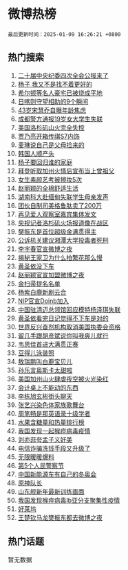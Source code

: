 # 微博热榜

`最后更新时间：2025-01-09 16:26:21 +0800`

## 热门搜索

1. [二十届中央纪委四次全会公报来了](https://m.weibo.cn/search?containerid=100103type%3D1%26t%3D10%26q%3D%23%E4%BA%8C%E5%8D%81%E5%B1%8A%E4%B8%AD%E5%A4%AE%E7%BA%AA%E5%A7%94%E5%9B%9B%E6%AC%A1%E5%85%A8%E4%BC%9A%E5%85%AC%E6%8A%A5%E6%9D%A5%E4%BA%86%23&stream_entry_id=51&isnewpage=1&extparam=seat%3D1%26c_type%3D51%26pos%3D0%26stream_entry_id%3D51%26cate%3D10103%26dgr%3D0%26q%3D%2523%25E4%25BA%258C%25E5%258D%2581%25E5%25B1%258A%25E4%25B8%25AD%25E5%25A4%25AE%25E7%25BA%25AA%25E5%25A7%2594%25E5%259B%259B%25E6%25AC%25A1%25E5%2585%25A8%25E4%25BC%259A%25E5%2585%25AC%25E6%258A%25A5%25E6%259D%25A5%25E4%25BA%2586%2523%26filter_type%3Drealtimehot%26display_time%3D1736411179%26pre_seqid%3D17364111798829354875606)
1. [杨子 我又不是找不着更好的](https://m.weibo.cn/search?containerid=100103type%3D1%26t%3D10%26q%3D%E6%9D%A8%E5%AD%90+%E6%88%91%E5%8F%88%E4%B8%8D%E6%98%AF%E6%89%BE%E4%B8%8D%E7%9D%80%E6%9B%B4%E5%A5%BD%E7%9A%84&stream_entry_id=31&isnewpage=1&extparam=seat%3D1%26realpos%3D1%26stream_entry_id%3D31%26q%3D%25E6%259D%25A8%25E5%25AD%2590%2520%25E6%2588%2591%25E5%258F%2588%25E4%25B8%258D%25E6%2598%25AF%25E6%2589%25BE%25E4%25B8%258D%25E7%259D%2580%25E6%259B%25B4%25E5%25A5%25BD%25E7%259A%2584%26band_rank%3D1%26filter_type%3Drealtimehot%26c_type%3D31%26flag%3D1%26cate%3D5001%26lcate%3D5001%26dgr%3D0%26pos%3D0%26display_time%3D1736411179%26pre_seqid%3D17364111798829354875606)
1. [希尔顿等名人豪宅已被烧成平地](https://m.weibo.cn/search?containerid=100103type%3D1%26t%3D10%26q%3D%23%E5%B8%8C%E5%B0%94%E9%A1%BF%E7%AD%89%E5%90%8D%E4%BA%BA%E8%B1%AA%E5%AE%85%E5%B7%B2%E8%A2%AB%E7%83%A7%E6%88%90%E5%B9%B3%E5%9C%B0%23&stream_entry_id=31&isnewpage=1&extparam=seat%3D1%26realpos%3D2%26stream_entry_id%3D31%26q%3D%2523%25E5%25B8%258C%25E5%25B0%2594%25E9%25A1%25BF%25E7%25AD%2589%25E5%2590%258D%25E4%25BA%25BA%25E8%25B1%25AA%25E5%25AE%2585%25E5%25B7%25B2%25E8%25A2%25AB%25E7%2583%25A7%25E6%2588%2590%25E5%25B9%25B3%25E5%259C%25B0%2523%26band_rank%3D2%26filter_type%3Drealtimehot%26c_type%3D31%26flag%3D2%26cate%3D5001%26lcate%3D5001%26dgr%3D0%26pos%3D1%26display_time%3D1736411179%26pre_seqid%3D17364111798829354875606)
1. [日喀则守望相助的9个瞬间](https://m.weibo.cn/search?containerid=100103type%3D1%26t%3D10%26q%3D%23%E6%97%A5%E5%96%80%E5%88%99%E5%AE%88%E6%9C%9B%E7%9B%B8%E5%8A%A9%E7%9A%849%E4%B8%AA%E7%9E%AC%E9%97%B4%23&stream_entry_id=31&isnewpage=1&extparam=seat%3D1%26realpos%3D3%26stream_entry_id%3D31%26q%3D%2523%25E6%2597%25A5%25E5%2596%2580%25E5%2588%2599%25E5%25AE%2588%25E6%259C%259B%25E7%259B%25B8%25E5%258A%25A9%25E7%259A%25849%25E4%25B8%25AA%25E7%259E%25AC%25E9%2597%25B4%2523%26band_rank%3D3%26filter_type%3Drealtimehot%26c_type%3D31%26flag%3D0%26cate%3D5001%26lcate%3D5001%26dgr%3D0%26pos%3D2%26display_time%3D1736411179%26pre_seqid%3D17364111798829354875606)
1. [43岁宋慧乔自曝年龄焦虑](https://m.weibo.cn/search?containerid=100103type%3D1%26t%3D10%26q%3D%2343%E5%B2%81%E5%AE%8B%E6%85%A7%E4%B9%94%E8%87%AA%E6%9B%9D%E5%B9%B4%E9%BE%84%E7%84%A6%E8%99%91%23&stream_entry_id=31&isnewpage=1&extparam=seat%3D1%26realpos%3D4%26stream_entry_id%3D31%26q%3D%252343%25E5%25B2%2581%25E5%25AE%258B%25E6%2585%25A7%25E4%25B9%2594%25E8%2587%25AA%25E6%259B%259D%25E5%25B9%25B4%25E9%25BE%2584%25E7%2584%25A6%25E8%2599%2591%2523%26band_rank%3D4%26filter_type%3Drealtimehot%26c_type%3D31%26flag%3D1%26cate%3D5001%26lcate%3D5001%26dgr%3D0%26pos%3D3%26display_time%3D1736411179%26pre_seqid%3D17364111798829354875606)
1. [成都警方通报19岁女大学生失联](https://m.weibo.cn/search?containerid=100103type%3D1%26t%3D10%26q%3D%23%E6%88%90%E9%83%BD%E8%AD%A6%E6%96%B9%E9%80%9A%E6%8A%A519%E5%B2%81%E5%A5%B3%E5%A4%A7%E5%AD%A6%E7%94%9F%E5%A4%B1%E8%81%94%23&stream_entry_id=31&isnewpage=1&extparam=seat%3D1%26realpos%3D5%26stream_entry_id%3D31%26q%3D%2523%25E6%2588%2590%25E9%2583%25BD%25E8%25AD%25A6%25E6%2596%25B9%25E9%2580%259A%25E6%258A%25A519%25E5%25B2%2581%25E5%25A5%25B3%25E5%25A4%25A7%25E5%25AD%25A6%25E7%2594%259F%25E5%25A4%25B1%25E8%2581%2594%2523%26band_rank%3D5%26filter_type%3Drealtimehot%26c_type%3D31%26flag%3D0%26cate%3D5001%26lcate%3D5001%26dgr%3D0%26pos%3D4%26display_time%3D1736411179%26pre_seqid%3D17364111798829354875606)
1. [美国洛杉矶山火完全失控](https://m.weibo.cn/search?containerid=100103type%3D1%26t%3D10%26q%3D%23%E7%BE%8E%E5%9B%BD%E6%B4%9B%E6%9D%89%E7%9F%B6%E5%B1%B1%E7%81%AB%E5%AE%8C%E5%85%A8%E5%A4%B1%E6%8E%A7%23&stream_entry_id=31&isnewpage=1&extparam=seat%3D1%26realpos%3D6%26stream_entry_id%3D31%26q%3D%2523%25E7%25BE%258E%25E5%259B%25BD%25E6%25B4%259B%25E6%259D%2589%25E7%259F%25B6%25E5%25B1%25B1%25E7%2581%25AB%25E5%25AE%258C%25E5%2585%25A8%25E5%25A4%25B1%25E6%258E%25A7%2523%26band_rank%3D6%26filter_type%3Drealtimehot%26c_type%3D31%26flag%3D0%26cate%3D5001%26lcate%3D5001%26dgr%3D0%26pos%3D5%26display_time%3D1736411179%26pre_seqid%3D17364111798829354875606)
1. [贾乃亮开箱传祺S7内饰](https://m.weibo.cn/search?containerid=100103type%3D1%26t%3D10%26q%3D%23%E8%B4%BE%E4%B9%83%E4%BA%AE%E5%BC%80%E7%AE%B1%E4%BC%A0%E7%A5%BAS7%E5%86%85%E9%A5%B0%23&stream_entry_id=31&isnewpage=1&extparam=seat%3D1%26stream_entry_id%3D31%26q%3D%2523%25E8%25B4%25BE%25E4%25B9%2583%25E4%25BA%25AE%25E5%25BC%2580%25E7%25AE%25B1%25E4%25BC%25A0%25E7%25A5%25BAS7%25E5%2586%2585%25E9%25A5%25B0%2523%26topic_ad%3D1%26filter_type%3Drealtimehot%26lcate%3D5001%26is_ad_pos%3D1%26c_type%3D31%26band_rank%3D7%26cate%3D5001%26adid%3D271888%26dgr%3D0%26pos%3D6%26display_time%3D1736411179%26pre_seqid%3D17364111798829354875606)
1. [麦琳说自己是父母捡来的](https://m.weibo.cn/search?containerid=100103type%3D1%26t%3D10%26q%3D%23%E9%BA%A6%E7%90%B3%E8%AF%B4%E8%87%AA%E5%B7%B1%E6%98%AF%E7%88%B6%E6%AF%8D%E6%8D%A1%E6%9D%A5%E7%9A%84%23&stream_entry_id=31&isnewpage=1&extparam=seat%3D1%26realpos%3D7%26stream_entry_id%3D31%26q%3D%2523%25E9%25BA%25A6%25E7%2590%25B3%25E8%25AF%25B4%25E8%2587%25AA%25E5%25B7%25B1%25E6%2598%25AF%25E7%2588%25B6%25E6%25AF%258D%25E6%258D%25A1%25E6%259D%25A5%25E7%259A%2584%2523%26band_rank%3D7%26filter_type%3Drealtimehot%26c_type%3D31%26flag%3D2%26cate%3D5001%26lcate%3D5001%26dgr%3D0%26pos%3D7%26display_time%3D1736411179%26pre_seqid%3D17364111798829354875606)
1. [韩国人顺产头](https://m.weibo.cn/search?containerid=100103type%3D1%26t%3D10%26q%3D%E9%9F%A9%E5%9B%BD%E4%BA%BA%E9%A1%BA%E4%BA%A7%E5%A4%B4&stream_entry_id=31&isnewpage=1&extparam=seat%3D1%26realpos%3D8%26stream_entry_id%3D31%26q%3D%25E9%259F%25A9%25E5%259B%25BD%25E4%25BA%25BA%25E9%25A1%25BA%25E4%25BA%25A7%25E5%25A4%25B4%26band_rank%3D8%26filter_type%3Drealtimehot%26c_type%3D31%26flag%3D2%26cate%3D5001%26lcate%3D5001%26dgr%3D0%26pos%3D8%26display_time%3D1736411179%26pre_seqid%3D17364111798829354875606)
1. [杨子要回归谁的家庭](https://m.weibo.cn/search?containerid=100103type%3D1%26t%3D10%26q%3D%E6%9D%A8%E5%AD%90%E8%A6%81%E5%9B%9E%E5%BD%92%E8%B0%81%E7%9A%84%E5%AE%B6%E5%BA%AD&stream_entry_id=31&isnewpage=1&extparam=seat%3D1%26realpos%3D9%26stream_entry_id%3D31%26q%3D%25E6%259D%25A8%25E5%25AD%2590%25E8%25A6%2581%25E5%259B%259E%25E5%25BD%2592%25E8%25B0%2581%25E7%259A%2584%25E5%25AE%25B6%25E5%25BA%25AD%26band_rank%3D9%26filter_type%3Drealtimehot%26c_type%3D31%26flag%3D0%26cate%3D5001%26lcate%3D5001%26dgr%3D0%26pos%3D9%26display_time%3D1736411179%26pre_seqid%3D17364111798829354875606)
1. [拜登听取加州火情后宣布当上曾祖父](https://m.weibo.cn/search?containerid=100103type%3D1%26t%3D10%26q%3D%23%E6%8B%9C%E7%99%BB%E5%90%AC%E5%8F%96%E5%8A%A0%E5%B7%9E%E7%81%AB%E6%83%85%E5%90%8E%E5%AE%A3%E5%B8%83%E5%BD%93%E4%B8%8A%E6%9B%BE%E7%A5%96%E7%88%B6%23&stream_entry_id=31&isnewpage=1&extparam=seat%3D1%26realpos%3D10%26stream_entry_id%3D31%26q%3D%2523%25E6%258B%259C%25E7%2599%25BB%25E5%2590%25AC%25E5%258F%2596%25E5%258A%25A0%25E5%25B7%259E%25E7%2581%25AB%25E6%2583%2585%25E5%2590%258E%25E5%25AE%25A3%25E5%25B8%2583%25E5%25BD%2593%25E4%25B8%258A%25E6%259B%25BE%25E7%25A5%2596%25E7%2588%25B6%2523%26band_rank%3D10%26filter_type%3Drealtimehot%26c_type%3D31%26flag%3D1%26cate%3D5001%26lcate%3D5001%26dgr%3D0%26pos%3D10%26display_time%3D1736411179%26pre_seqid%3D17364111798829354875606)
1. [女生素颜艺考被擦妆5次](https://m.weibo.cn/search?containerid=100103type%3D1%26t%3D10%26q%3D%23%E5%A5%B3%E7%94%9F%E7%B4%A0%E9%A2%9C%E8%89%BA%E8%80%83%E8%A2%AB%E6%93%A6%E5%A6%865%E6%AC%A1%23&stream_entry_id=31&isnewpage=1&extparam=seat%3D1%26realpos%3D11%26stream_entry_id%3D31%26q%3D%2523%25E5%25A5%25B3%25E7%2594%259F%25E7%25B4%25A0%25E9%25A2%259C%25E8%2589%25BA%25E8%2580%2583%25E8%25A2%25AB%25E6%2593%25A6%25E5%25A6%25865%25E6%25AC%25A1%2523%26band_rank%3D11%26filter_type%3Drealtimehot%26c_type%3D31%26flag%3D0%26cate%3D5001%26lcate%3D5001%26dgr%3D0%26pos%3D11%26display_time%3D1736411179%26pre_seqid%3D17364111798829354875606)
1. [赵丽颖的全棉舒适生活](https://m.weibo.cn/search?containerid=100103type%3D1%26t%3D10%26q%3D%23%E8%B5%B5%E4%B8%BD%E9%A2%96%E7%9A%84%E5%85%A8%E6%A3%89%E8%88%92%E9%80%82%E7%94%9F%E6%B4%BB%23&stream_entry_id=31&isnewpage=1&extparam=seat%3D1%26realpos%3D12%26stream_entry_id%3D31%26q%3D%2523%25E8%25B5%25B5%25E4%25B8%25BD%25E9%25A2%2596%25E7%259A%2584%25E5%2585%25A8%25E6%25A3%2589%25E8%2588%2592%25E9%2580%2582%25E7%2594%259F%25E6%25B4%25BB%2523%26band_rank%3D12%26filter_type%3Drealtimehot%26c_type%3D31%26lcate%3D5001%26flag%3D0%26cate%3D5001%26adid%3D272078%26dgr%3D0%26pos%3D12%26display_time%3D1736411179%26pre_seqid%3D17364111798829354875606)
1. [湖南科大赴缅甸失联学生母亲发声](https://m.weibo.cn/search?containerid=100103type%3D1%26t%3D10%26q%3D%23%E6%B9%96%E5%8D%97%E7%A7%91%E5%A4%A7%E8%B5%B4%E7%BC%85%E7%94%B8%E5%A4%B1%E8%81%94%E5%AD%A6%E7%94%9F%E6%AF%8D%E4%BA%B2%E5%8F%91%E5%A3%B0%23&stream_entry_id=31&isnewpage=1&extparam=seat%3D1%26realpos%3D13%26stream_entry_id%3D31%26q%3D%2523%25E6%25B9%2596%25E5%258D%2597%25E7%25A7%2591%25E5%25A4%25A7%25E8%25B5%25B4%25E7%25BC%2585%25E7%2594%25B8%25E5%25A4%25B1%25E8%2581%2594%25E5%25AD%25A6%25E7%2594%259F%25E6%25AF%258D%25E4%25BA%25B2%25E5%258F%2591%25E5%25A3%25B0%2523%26band_rank%3D13%26filter_type%3Drealtimehot%26c_type%3D31%26flag%3D0%26cate%3D5001%26lcate%3D5001%26dgr%3D0%26pos%3D13%26display_time%3D1736411179%26pre_seqid%3D17364111798829354875606)
1. [团伙自制司美格鲁肽卖了200万](https://m.weibo.cn/search?containerid=100103type%3D1%26t%3D10%26q%3D%23%E5%9B%A2%E4%BC%99%E8%87%AA%E5%88%B6%E5%8F%B8%E7%BE%8E%E6%A0%BC%E9%B2%81%E8%82%BD%E5%8D%96%E4%BA%86200%E4%B8%87%23&stream_entry_id=31&isnewpage=1&extparam=seat%3D1%26realpos%3D14%26stream_entry_id%3D31%26q%3D%2523%25E5%259B%25A2%25E4%25BC%2599%25E8%2587%25AA%25E5%2588%25B6%25E5%258F%25B8%25E7%25BE%258E%25E6%25A0%25BC%25E9%25B2%2581%25E8%2582%25BD%25E5%258D%2596%25E4%25BA%2586200%25E4%25B8%2587%2523%26band_rank%3D14%26filter_type%3Drealtimehot%26c_type%3D31%26flag%3D1%26cate%3D5001%26lcate%3D5001%26dgr%3D0%26pos%3D14%26display_time%3D1736411179%26pre_seqid%3D17364111798829354875606)
1. [再见爱人观察室嘉宾集体发文](https://m.weibo.cn/search?containerid=100103type%3D1%26t%3D10%26q%3D%23%E5%86%8D%E8%A7%81%E7%88%B1%E4%BA%BA%E8%A7%82%E5%AF%9F%E5%AE%A4%E5%98%89%E5%AE%BE%E9%9B%86%E4%BD%93%E5%8F%91%E6%96%87%23&stream_entry_id=31&isnewpage=1&extparam=seat%3D1%26realpos%3D15%26stream_entry_id%3D31%26q%3D%2523%25E5%2586%258D%25E8%25A7%2581%25E7%2588%25B1%25E4%25BA%25BA%25E8%25A7%2582%25E5%25AF%259F%25E5%25AE%25A4%25E5%2598%2589%25E5%25AE%25BE%25E9%259B%2586%25E4%25BD%2593%25E5%258F%2591%25E6%2596%2587%2523%26band_rank%3D15%26filter_type%3Drealtimehot%26c_type%3D31%26flag%3D1%26cate%3D5001%26lcate%3D5001%26dgr%3D0%26pos%3D15%26display_time%3D1736411179%26pre_seqid%3D17364111798829354875606)
1. [央视记者洛杉矶火场报道像在战区](https://m.weibo.cn/search?containerid=100103type%3D1%26t%3D10%26q%3D%23%E5%A4%AE%E8%A7%86%E8%AE%B0%E8%80%85%E6%B4%9B%E6%9D%89%E7%9F%B6%E7%81%AB%E5%9C%BA%E6%8A%A5%E9%81%93%E5%83%8F%E5%9C%A8%E6%88%98%E5%8C%BA%23&stream_entry_id=31&isnewpage=1&extparam=seat%3D1%26realpos%3D16%26stream_entry_id%3D31%26q%3D%2523%25E5%25A4%25AE%25E8%25A7%2586%25E8%25AE%25B0%25E8%2580%2585%25E6%25B4%259B%25E6%259D%2589%25E7%259F%25B6%25E7%2581%25AB%25E5%259C%25BA%25E6%258A%25A5%25E9%2581%2593%25E5%2583%258F%25E5%259C%25A8%25E6%2588%2598%25E5%258C%25BA%2523%26band_rank%3D16%26filter_type%3Drealtimehot%26c_type%3D31%26flag%3D0%26cate%3D5001%26lcate%3D5001%26dgr%3D0%26pos%3D16%26display_time%3D1736411179%26pre_seqid%3D17364111798829354875606)
1. [樊振东是首位超级金满贯得主](https://m.weibo.cn/search?containerid=100103type%3D1%26t%3D10%26q%3D%23%E6%A8%8A%E6%8C%AF%E4%B8%9C%E6%98%AF%E9%A6%96%E4%BD%8D%E8%B6%85%E7%BA%A7%E9%87%91%E6%BB%A1%E8%B4%AF%E5%BE%97%E4%B8%BB%23&stream_entry_id=31&isnewpage=1&extparam=seat%3D1%26realpos%3D17%26stream_entry_id%3D31%26q%3D%2523%25E6%25A8%258A%25E6%258C%25AF%25E4%25B8%259C%25E6%2598%25AF%25E9%25A6%2596%25E4%25BD%258D%25E8%25B6%2585%25E7%25BA%25A7%25E9%2587%2591%25E6%25BB%25A1%25E8%25B4%25AF%25E5%25BE%2597%25E4%25B8%25BB%2523%26band_rank%3D17%26filter_type%3Drealtimehot%26c_type%3D31%26flag%3D1%26cate%3D5001%26lcate%3D5001%26dgr%3D0%26pos%3D17%26display_time%3D1736411179%26pre_seqid%3D17364111798829354875606)
1. [公诉机关建议湘潭大学投毒者死刑](https://m.weibo.cn/search?containerid=100103type%3D1%26t%3D10%26q%3D%23%E5%85%AC%E8%AF%89%E6%9C%BA%E5%85%B3%E5%BB%BA%E8%AE%AE%E6%B9%98%E6%BD%AD%E5%A4%A7%E5%AD%A6%E6%8A%95%E6%AF%92%E8%80%85%E6%AD%BB%E5%88%91%23&stream_entry_id=31&isnewpage=1&extparam=seat%3D1%26realpos%3D18%26stream_entry_id%3D31%26q%3D%2523%25E5%2585%25AC%25E8%25AF%2589%25E6%259C%25BA%25E5%2585%25B3%25E5%25BB%25BA%25E8%25AE%25AE%25E6%25B9%2598%25E6%25BD%25AD%25E5%25A4%25A7%25E5%25AD%25A6%25E6%258A%2595%25E6%25AF%2592%25E8%2580%2585%25E6%25AD%25BB%25E5%2588%2591%2523%26band_rank%3D18%26filter_type%3Drealtimehot%26c_type%3D31%26flag%3D1%26cate%3D5001%26lcate%3D5001%26dgr%3D0%26pos%3D18%26display_time%3D1736411179%26pre_seqid%3D17364111798829354875606)
1. [李宇春官宣微博之夜](https://m.weibo.cn/search?containerid=100103type%3D1%26t%3D10%26q%3D%23%E6%9D%8E%E5%AE%87%E6%98%A5%E5%AE%98%E5%AE%A3%E5%BE%AE%E5%8D%9A%E4%B9%8B%E5%A4%9C%23&stream_entry_id=31&isnewpage=1&extparam=seat%3D1%26realpos%3D19%26stream_entry_id%3D31%26q%3D%2523%25E6%259D%258E%25E5%25AE%2587%25E6%2598%25A5%25E5%25AE%2598%25E5%25AE%25A3%25E5%25BE%25AE%25E5%258D%259A%25E4%25B9%258B%25E5%25A4%259C%2523%26band_rank%3D19%26filter_type%3Drealtimehot%26c_type%3D31%26flag%3D1%26cate%3D5001%26lcate%3D5001%26dgr%3D0%26pos%3D19%26display_time%3D1736411179%26pre_seqid%3D17364111798829354875606)
1. [揭秘王家卫为什么拍繁花那么慢](https://m.weibo.cn/search?containerid=100103type%3D1%26t%3D10%26q%3D%23%E6%8F%AD%E7%A7%98%E7%8E%8B%E5%AE%B6%E5%8D%AB%E4%B8%BA%E4%BB%80%E4%B9%88%E6%8B%8D%E7%B9%81%E8%8A%B1%E9%82%A3%E4%B9%88%E6%85%A2%23&stream_entry_id=31&isnewpage=1&extparam=seat%3D1%26realpos%3D20%26stream_entry_id%3D31%26q%3D%2523%25E6%258F%25AD%25E7%25A7%2598%25E7%258E%258B%25E5%25AE%25B6%25E5%258D%25AB%25E4%25B8%25BA%25E4%25BB%2580%25E4%25B9%2588%25E6%258B%258D%25E7%25B9%2581%25E8%258A%25B1%25E9%2582%25A3%25E4%25B9%2588%25E6%2585%25A2%2523%26band_rank%3D20%26filter_type%3Drealtimehot%26c_type%3D31%26flag%3D1%26cate%3D5001%26lcate%3D5001%26dgr%3D0%26pos%3D20%26display_time%3D1736411179%26pre_seqid%3D17364111798829354875606)
1. [黄圣依没下车](https://m.weibo.cn/search?containerid=100103type%3D1%26t%3D10%26q%3D%23%E9%BB%84%E5%9C%A3%E4%BE%9D%E6%B2%A1%E4%B8%8B%E8%BD%A6%23&stream_entry_id=31&isnewpage=1&extparam=seat%3D1%26realpos%3D21%26stream_entry_id%3D31%26q%3D%2523%25E9%25BB%2584%25E5%259C%25A3%25E4%25BE%259D%25E6%25B2%25A1%25E4%25B8%258B%25E8%25BD%25A6%2523%26band_rank%3D21%26filter_type%3Drealtimehot%26c_type%3D31%26flag%3D0%26cate%3D5001%26lcate%3D5001%26dgr%3D0%26pos%3D21%26display_time%3D1736411179%26pre_seqid%3D17364111798829354875606)
1. [赵丽颖官宣加盟微博之夜](https://m.weibo.cn/search?containerid=100103type%3D1%26t%3D10%26q%3D%23%E8%B5%B5%E4%B8%BD%E9%A2%96%E5%AE%98%E5%AE%A3%E5%8A%A0%E7%9B%9F%E5%BE%AE%E5%8D%9A%E4%B9%8B%E5%A4%9C%23&stream_entry_id=31&isnewpage=1&extparam=seat%3D1%26realpos%3D22%26stream_entry_id%3D31%26q%3D%2523%25E8%25B5%25B5%25E4%25B8%25BD%25E9%25A2%2596%25E5%25AE%2598%25E5%25AE%25A3%25E5%258A%25A0%25E7%259B%259F%25E5%25BE%25AE%25E5%258D%259A%25E4%25B9%258B%25E5%25A4%259C%2523%26band_rank%3D22%26filter_type%3Drealtimehot%26c_type%3D31%26flag%3D1%26cate%3D5001%26lcate%3D5001%26dgr%3D0%26pos%3D22%26display_time%3D1736411179%26pre_seqid%3D17364111798829354875606)
1. [金扫帚提名名单](https://m.weibo.cn/search?containerid=100103type%3D1%26t%3D10%26q%3D%E9%87%91%E6%89%AB%E5%B8%9A%E6%8F%90%E5%90%8D%E5%90%8D%E5%8D%95&stream_entry_id=31&isnewpage=1&extparam=seat%3D1%26realpos%3D23%26stream_entry_id%3D31%26q%3D%25E9%2587%2591%25E6%2589%25AB%25E5%25B8%259A%25E6%258F%2590%25E5%2590%258D%25E5%2590%258D%25E5%258D%2595%26band_rank%3D23%26filter_type%3Drealtimehot%26c_type%3D31%26flag%3D1%26cate%3D5001%26lcate%3D5001%26dgr%3D0%26pos%3D23%26display_time%3D1736411179%26pre_seqid%3D17364111798829354875606)
1. [杨紫白鹿新剧云合](https://m.weibo.cn/search?containerid=100103type%3D1%26t%3D10%26q%3D%23%E6%9D%A8%E7%B4%AB%E7%99%BD%E9%B9%BF%E6%96%B0%E5%89%A7%E4%BA%91%E5%90%88%23&stream_entry_id=31&isnewpage=1&extparam=seat%3D1%26realpos%3D24%26stream_entry_id%3D31%26q%3D%2523%25E6%259D%25A8%25E7%25B4%25AB%25E7%2599%25BD%25E9%25B9%25BF%25E6%2596%25B0%25E5%2589%25A7%25E4%25BA%2591%25E5%2590%2588%2523%26band_rank%3D24%26filter_type%3Drealtimehot%26c_type%3D31%26flag%3D1%26cate%3D5001%26lcate%3D5001%26dgr%3D0%26pos%3D24%26display_time%3D1736411179%26pre_seqid%3D17364111798829354875606)
1. [NIP官宣Doinb加入](https://m.weibo.cn/search?containerid=100103type%3D1%26t%3D10%26q%3D%23NIP%E5%AE%98%E5%AE%A3Doinb%E5%8A%A0%E5%85%A5%23&stream_entry_id=31&isnewpage=1&extparam=seat%3D1%26realpos%3D25%26stream_entry_id%3D31%26q%3D%2523NIP%25E5%25AE%2598%25E5%25AE%25A3Doinb%25E5%258A%25A0%25E5%2585%25A5%2523%26band_rank%3D25%26filter_type%3Drealtimehot%26c_type%3D31%26flag%3D1%26cate%3D5001%26lcate%3D5001%26dgr%3D0%26pos%3D25%26display_time%3D1736411179%26pre_seqid%3D17364111798829354875606)
1. [中国驻清迈总领馆回应模特杨泽琪失联](https://m.weibo.cn/search?containerid=100103type%3D1%26t%3D10%26q%3D%23%E4%B8%AD%E5%9B%BD%E9%A9%BB%E6%B8%85%E8%BF%88%E6%80%BB%E9%A2%86%E9%A6%86%E5%9B%9E%E5%BA%94%E6%A8%A1%E7%89%B9%E6%9D%A8%E6%B3%BD%E7%90%AA%E5%A4%B1%E8%81%94%23&stream_entry_id=31&isnewpage=1&extparam=seat%3D1%26realpos%3D26%26stream_entry_id%3D31%26q%3D%2523%25E4%25B8%25AD%25E5%259B%25BD%25E9%25A9%25BB%25E6%25B8%2585%25E8%25BF%2588%25E6%2580%25BB%25E9%25A2%2586%25E9%25A6%2586%25E5%259B%259E%25E5%25BA%2594%25E6%25A8%25A1%25E7%2589%25B9%25E6%259D%25A8%25E6%25B3%25BD%25E7%2590%25AA%25E5%25A4%25B1%25E8%2581%2594%2523%26band_rank%3D26%26filter_type%3Drealtimehot%26c_type%3D31%26flag%3D1%26cate%3D5001%26lcate%3D5001%26dgr%3D0%26pos%3D26%26display_time%3D1736411179%26pre_seqid%3D17364111798829354875606)
1. [黄圣依看完日记觉得不下车是对的](https://m.weibo.cn/search?containerid=100103type%3D1%26t%3D10%26q%3D%23%E9%BB%84%E5%9C%A3%E4%BE%9D%E7%9C%8B%E5%AE%8C%E6%97%A5%E8%AE%B0%E8%A7%89%E5%BE%97%E4%B8%8D%E4%B8%8B%E8%BD%A6%E6%98%AF%E5%AF%B9%E7%9A%84%23&stream_entry_id=31&isnewpage=1&extparam=seat%3D1%26realpos%3D27%26stream_entry_id%3D31%26q%3D%2523%25E9%25BB%2584%25E5%259C%25A3%25E4%25BE%259D%25E7%259C%258B%25E5%25AE%258C%25E6%2597%25A5%25E8%25AE%25B0%25E8%25A7%2589%25E5%25BE%2597%25E4%25B8%258D%25E4%25B8%258B%25E8%25BD%25A6%25E6%2598%25AF%25E5%25AF%25B9%25E7%259A%2584%2523%26band_rank%3D27%26filter_type%3Drealtimehot%26c_type%3D31%26flag%3D0%26cate%3D5001%26lcate%3D5001%26dgr%3D0%26pos%3D27%26display_time%3D1736411179%26pre_seqid%3D17364111798829354875606)
1. [世界反兴奋剂机构取消美国执委会资格](https://m.weibo.cn/search?containerid=100103type%3D1%26t%3D10%26q%3D%E4%B8%96%E7%95%8C%E5%8F%8D%E5%85%B4%E5%A5%8B%E5%89%82%E6%9C%BA%E6%9E%84%E5%8F%96%E6%B6%88%E7%BE%8E%E5%9B%BD%E6%89%A7%E5%A7%94%E4%BC%9A%E8%B5%84%E6%A0%BC&stream_entry_id=31&isnewpage=1&extparam=seat%3D1%26realpos%3D28%26stream_entry_id%3D31%26q%3D%25E4%25B8%2596%25E7%2595%258C%25E5%258F%258D%25E5%2585%25B4%25E5%25A5%258B%25E5%2589%2582%25E6%259C%25BA%25E6%259E%2584%25E5%258F%2596%25E6%25B6%2588%25E7%25BE%258E%25E5%259B%25BD%25E6%2589%25A7%25E5%25A7%2594%25E4%25BC%259A%25E8%25B5%2584%25E6%25A0%25BC%26band_rank%3D28%26filter_type%3Drealtimehot%26c_type%3D31%26flag%3D1%26cate%3D5001%26lcate%3D5001%26dgr%3D0%26pos%3D28%26display_time%3D1736411179%26pre_seqid%3D17364111798829354875606)
1. [留几手跟胡彦斌说你叫我爽儿就行](https://m.weibo.cn/search?containerid=100103type%3D1%26t%3D10%26q%3D%23%E7%95%99%E5%87%A0%E6%89%8B%E8%B7%9F%E8%83%A1%E5%BD%A6%E6%96%8C%E8%AF%B4%E4%BD%A0%E5%8F%AB%E6%88%91%E7%88%BD%E5%84%BF%E5%B0%B1%E8%A1%8C%23&stream_entry_id=31&isnewpage=1&extparam=seat%3D1%26realpos%3D29%26stream_entry_id%3D31%26q%3D%2523%25E7%2595%2599%25E5%2587%25A0%25E6%2589%258B%25E8%25B7%259F%25E8%2583%25A1%25E5%25BD%25A6%25E6%2596%258C%25E8%25AF%25B4%25E4%25BD%25A0%25E5%258F%25AB%25E6%2588%2591%25E7%2588%25BD%25E5%2584%25BF%25E5%25B0%25B1%25E8%25A1%258C%2523%26band_rank%3D29%26filter_type%3Drealtimehot%26c_type%3D31%26flag%3D0%26cate%3D5001%26lcate%3D5001%26dgr%3D0%26pos%3D29%26display_time%3D1736411179%26pre_seqid%3D17364111798829354875606)
1. [韦思佳首进大满贯正赛](https://m.weibo.cn/search?containerid=100103type%3D1%26t%3D10%26q%3D%23%E9%9F%A6%E6%80%9D%E4%BD%B3%E9%A6%96%E8%BF%9B%E5%A4%A7%E6%BB%A1%E8%B4%AF%E6%AD%A3%E8%B5%9B%23&stream_entry_id=31&isnewpage=1&extparam=seat%3D1%26realpos%3D30%26stream_entry_id%3D31%26q%3D%2523%25E9%259F%25A6%25E6%2580%259D%25E4%25BD%25B3%25E9%25A6%2596%25E8%25BF%259B%25E5%25A4%25A7%25E6%25BB%25A1%25E8%25B4%25AF%25E6%25AD%25A3%25E8%25B5%259B%2523%26band_rank%3D30%26filter_type%3Drealtimehot%26c_type%3D31%26flag%3D1%26cate%3D5001%26lcate%3D5001%26dgr%3D0%26pos%3D30%26display_time%3D1736411179%26pre_seqid%3D17364111798829354875606)
1. [豆得儿泳装照](https://m.weibo.cn/search?containerid=100103type%3D1%26t%3D10%26q%3D%23%E8%B1%86%E5%BE%97%E5%84%BF%E6%B3%B3%E8%A3%85%E7%85%A7%23&stream_entry_id=31&isnewpage=1&extparam=seat%3D1%26realpos%3D31%26stream_entry_id%3D31%26q%3D%2523%25E8%25B1%2586%25E5%25BE%2597%25E5%2584%25BF%25E6%25B3%25B3%25E8%25A3%2585%25E7%2585%25A7%2523%26band_rank%3D31%26filter_type%3Drealtimehot%26c_type%3D31%26flag%3D1%26cate%3D5001%26lcate%3D5001%26dgr%3D0%26pos%3D31%26display_time%3D1736411179%26pre_seqid%3D17364111798829354875606)
1. [敖瑞鹏叫白鹿宝贝儿](https://m.weibo.cn/search?containerid=100103type%3D1%26t%3D10%26q%3D%E6%95%96%E7%91%9E%E9%B9%8F%E5%8F%AB%E7%99%BD%E9%B9%BF%E5%AE%9D%E8%B4%9D%E5%84%BF&stream_entry_id=31&isnewpage=1&extparam=seat%3D1%26realpos%3D32%26stream_entry_id%3D31%26q%3D%25E6%2595%2596%25E7%2591%259E%25E9%25B9%258F%25E5%258F%25AB%25E7%2599%25BD%25E9%25B9%25BF%25E5%25AE%259D%25E8%25B4%259D%25E5%2584%25BF%26band_rank%3D32%26filter_type%3Drealtimehot%26c_type%3D31%26flag%3D1%26cate%3D5001%26lcate%3D5001%26dgr%3D0%26pos%3D32%26display_time%3D1736411179%26pre_seqid%3D17364111798829354875606)
1. [孙乐言奥斯卡太甜啦](https://m.weibo.cn/search?containerid=100103type%3D1%26t%3D10%26q%3D%23%E5%AD%99%E4%B9%90%E8%A8%80%E5%A5%A5%E6%96%AF%E5%8D%A1%E5%A4%AA%E7%94%9C%E5%95%A6%23&stream_entry_id=31&isnewpage=1&extparam=seat%3D1%26realpos%3D33%26stream_entry_id%3D31%26q%3D%2523%25E5%25AD%2599%25E4%25B9%2590%25E8%25A8%2580%25E5%25A5%25A5%25E6%2596%25AF%25E5%258D%25A1%25E5%25A4%25AA%25E7%2594%259C%25E5%2595%25A6%2523%26band_rank%3D33%26filter_type%3Drealtimehot%26c_type%3D31%26flag%3D1%26cate%3D5001%26lcate%3D5001%26dgr%3D0%26pos%3D33%26display_time%3D1736411179%26pre_seqid%3D17364111798829354875606)
1. [美国加州山火肆虐夜空被火光染红](https://m.weibo.cn/search?containerid=100103type%3D1%26t%3D10%26q%3D%23%E7%BE%8E%E5%9B%BD%E5%8A%A0%E5%B7%9E%E5%B1%B1%E7%81%AB%E8%82%86%E8%99%90%E5%A4%9C%E7%A9%BA%E8%A2%AB%E7%81%AB%E5%85%89%E6%9F%93%E7%BA%A2%23&stream_entry_id=31&isnewpage=1&extparam=seat%3D1%26realpos%3D34%26stream_entry_id%3D31%26q%3D%2523%25E7%25BE%258E%25E5%259B%25BD%25E5%258A%25A0%25E5%25B7%259E%25E5%25B1%25B1%25E7%2581%25AB%25E8%2582%2586%25E8%2599%2590%25E5%25A4%259C%25E7%25A9%25BA%25E8%25A2%25AB%25E7%2581%25AB%25E5%2585%2589%25E6%259F%2593%25E7%25BA%25A2%2523%26band_rank%3D34%26filter_type%3Drealtimehot%26c_type%3D31%26flag%3D1%26cate%3D5001%26lcate%3D5001%26dgr%3D0%26pos%3D34%26display_time%3D1736411179%26pre_seqid%3D17364111798829354875606)
1. [会计桌上不能动的东西](https://m.weibo.cn/search?containerid=100103type%3D1%26t%3D10%26q%3D%E4%BC%9A%E8%AE%A1%E6%A1%8C%E4%B8%8A%E4%B8%8D%E8%83%BD%E5%8A%A8%E7%9A%84%E4%B8%9C%E8%A5%BF&stream_entry_id=31&isnewpage=1&extparam=seat%3D1%26realpos%3D35%26stream_entry_id%3D31%26q%3D%25E4%25BC%259A%25E8%25AE%25A1%25E6%25A1%258C%25E4%25B8%258A%25E4%25B8%258D%25E8%2583%25BD%25E5%258A%25A8%25E7%259A%2584%25E4%25B8%259C%25E8%25A5%25BF%26band_rank%3D35%26filter_type%3Drealtimehot%26c_type%3D31%26flag%3D1%26cate%3D5001%26lcate%3D5001%26dgr%3D0%26pos%3D35%26display_time%3D1736411179%26pre_seqid%3D17364111798829354875606)
1. [李栋旭玄彬街头聊天](https://m.weibo.cn/search?containerid=100103type%3D1%26t%3D10%26q%3D%23%E6%9D%8E%E6%A0%8B%E6%97%AD%E7%8E%84%E5%BD%AC%E8%A1%97%E5%A4%B4%E8%81%8A%E5%A4%A9%23&stream_entry_id=31&isnewpage=1&extparam=seat%3D1%26realpos%3D36%26stream_entry_id%3D31%26q%3D%2523%25E6%259D%258E%25E6%25A0%258B%25E6%2597%25AD%25E7%258E%2584%25E5%25BD%25AC%25E8%25A1%2597%25E5%25A4%25B4%25E8%2581%258A%25E5%25A4%25A9%2523%26band_rank%3D36%26filter_type%3Drealtimehot%26c_type%3D31%26flag%3D1%26cate%3D5001%26lcate%3D5001%26dgr%3D0%26pos%3D36%26display_time%3D1736411179%26pre_seqid%3D17364111798829354875606)
1. [张艺兴染色体家族歌舞台](https://m.weibo.cn/search?containerid=100103type%3D1%26t%3D10%26q%3D%E5%BC%A0%E8%89%BA%E5%85%B4%E6%9F%93%E8%89%B2%E4%BD%93%E5%AE%B6%E6%97%8F%E6%AD%8C%E8%88%9E%E5%8F%B0&stream_entry_id=31&isnewpage=1&extparam=seat%3D1%26realpos%3D37%26stream_entry_id%3D31%26q%3D%25E5%25BC%25A0%25E8%2589%25BA%25E5%2585%25B4%25E6%259F%2593%25E8%2589%25B2%25E4%25BD%2593%25E5%25AE%25B6%25E6%2597%258F%25E6%25AD%258C%25E8%2588%259E%25E5%258F%25B0%26band_rank%3D37%26filter_type%3Drealtimehot%26c_type%3D31%26flag%3D1%26cate%3D5001%26lcate%3D5001%26dgr%3D0%26pos%3D37%26display_time%3D1736411179%26pre_seqid%3D17364111798829354875606)
1. [周笔畅是那英语录十级学者](https://m.weibo.cn/search?containerid=100103type%3D1%26t%3D10%26q%3D%23%E5%91%A8%E7%AC%94%E7%95%85%E6%98%AF%E9%82%A3%E8%8B%B1%E8%AF%AD%E5%BD%95%E5%8D%81%E7%BA%A7%E5%AD%A6%E8%80%85%23&stream_entry_id=31&isnewpage=1&extparam=seat%3D1%26realpos%3D38%26stream_entry_id%3D31%26q%3D%2523%25E5%2591%25A8%25E7%25AC%2594%25E7%2595%2585%25E6%2598%25AF%25E9%2582%25A3%25E8%258B%25B1%25E8%25AF%25AD%25E5%25BD%2595%25E5%258D%2581%25E7%25BA%25A7%25E5%25AD%25A6%25E8%2580%2585%2523%26band_rank%3D38%26filter_type%3Drealtimehot%26c_type%3D31%26lcate%3D5001%26flag%3D0%26cate%3D5001%26adid%3D272209%26dgr%3D0%26pos%3D38%26display_time%3D1736411179%26pre_seqid%3D17364111798829354875606)
1. [水果含糖量和热量排行榜](https://m.weibo.cn/search?containerid=100103type%3D1%26t%3D10%26q%3D%E6%B0%B4%E6%9E%9C%E5%90%AB%E7%B3%96%E9%87%8F%E5%92%8C%E7%83%AD%E9%87%8F%E6%8E%92%E8%A1%8C%E6%A6%9C&stream_entry_id=31&isnewpage=1&extparam=seat%3D1%26realpos%3D39%26stream_entry_id%3D31%26q%3D%25E6%25B0%25B4%25E6%259E%259C%25E5%2590%25AB%25E7%25B3%2596%25E9%2587%258F%25E5%2592%258C%25E7%2583%25AD%25E9%2587%258F%25E6%258E%2592%25E8%25A1%258C%25E6%25A6%259C%26band_rank%3D39%26filter_type%3Drealtimehot%26c_type%3D31%26flag%3D1%26cate%3D5001%26lcate%3D5001%26dgr%3D0%26pos%3D39%26display_time%3D1736411179%26pre_seqid%3D17364111798829354875606)
1. [我国发现一起猴痘病毒疫情](https://m.weibo.cn/search?containerid=100103type%3D1%26t%3D10%26q%3D%E6%88%91%E5%9B%BD%E5%8F%91%E7%8E%B0%E4%B8%80%E8%B5%B7%E7%8C%B4%E7%97%98%E7%97%85%E6%AF%92%E7%96%AB%E6%83%85&stream_entry_id=31&isnewpage=1&extparam=seat%3D1%26realpos%3D40%26stream_entry_id%3D31%26q%3D%25E6%2588%2591%25E5%259B%25BD%25E5%258F%2591%25E7%258E%25B0%25E4%25B8%2580%25E8%25B5%25B7%25E7%258C%25B4%25E7%2597%2598%25E7%2597%2585%25E6%25AF%2592%25E7%2596%25AB%25E6%2583%2585%26band_rank%3D40%26filter_type%3Drealtimehot%26c_type%3D31%26flag%3D0%26cate%3D5001%26lcate%3D5001%26dgr%3D0%26pos%3D40%26display_time%3D1736411179%26pre_seqid%3D17364111798829354875606)
1. [刘亦菲夸孟子义好美](https://m.weibo.cn/search?containerid=100103type%3D1%26t%3D10%26q%3D%23%E5%88%98%E4%BA%A6%E8%8F%B2%E5%A4%B8%E5%AD%9F%E5%AD%90%E4%B9%89%E5%A5%BD%E7%BE%8E%23&stream_entry_id=31&isnewpage=1&extparam=seat%3D1%26realpos%3D41%26stream_entry_id%3D31%26q%3D%2523%25E5%2588%2598%25E4%25BA%25A6%25E8%258F%25B2%25E5%25A4%25B8%25E5%25AD%259F%25E5%25AD%2590%25E4%25B9%2589%25E5%25A5%25BD%25E7%25BE%258E%2523%26band_rank%3D41%26filter_type%3Drealtimehot%26c_type%3D31%26flag%3D0%26cate%3D5001%26lcate%3D5001%26dgr%3D0%26pos%3D41%26display_time%3D1736411179%26pre_seqid%3D17364111798829354875606)
1. [电信诈骗洗钱手段又升级了](https://m.weibo.cn/search?containerid=100103type%3D1%26t%3D10%26q%3D%23%E7%94%B5%E4%BF%A1%E8%AF%88%E9%AA%97%E6%B4%97%E9%92%B1%E6%89%8B%E6%AE%B5%E5%8F%88%E5%8D%87%E7%BA%A7%E4%BA%86%23&stream_entry_id=31&isnewpage=1&extparam=seat%3D1%26realpos%3D42%26stream_entry_id%3D31%26q%3D%2523%25E7%2594%25B5%25E4%25BF%25A1%25E8%25AF%2588%25E9%25AA%2597%25E6%25B4%2597%25E9%2592%25B1%25E6%2589%258B%25E6%25AE%25B5%25E5%258F%2588%25E5%258D%2587%25E7%25BA%25A7%25E4%25BA%2586%2523%26band_rank%3D42%26filter_type%3Drealtimehot%26c_type%3D31%26flag%3D0%26cate%3D5001%26lcate%3D5001%26dgr%3D0%26pos%3D42%26display_time%3D1736411179%26pre_seqid%3D17364111798829354875606)
1. [无限暖暖爆料](https://m.weibo.cn/search?containerid=100103type%3D1%26t%3D10%26q%3D%23%E6%97%A0%E9%99%90%E6%9A%96%E6%9A%96%E7%88%86%E6%96%99%23&stream_entry_id=31&isnewpage=1&extparam=seat%3D1%26realpos%3D43%26stream_entry_id%3D31%26q%3D%2523%25E6%2597%25A0%25E9%2599%2590%25E6%259A%2596%25E6%259A%2596%25E7%2588%2586%25E6%2596%2599%2523%26band_rank%3D43%26filter_type%3Drealtimehot%26c_type%3D31%26flag%3D1%26cate%3D5001%26lcate%3D5001%26dgr%3D0%26pos%3D43%26display_time%3D1736411179%26pre_seqid%3D17364111798829354875606)
1. [第5个人民警察节](https://m.weibo.cn/search?containerid=100103type%3D1%26t%3D10%26q%3D%23%E7%AC%AC5%E4%B8%AA%E4%BA%BA%E6%B0%91%E8%AD%A6%E5%AF%9F%E8%8A%82%23&stream_entry_id=31&isnewpage=1&extparam=seat%3D1%26realpos%3D44%26stream_entry_id%3D31%26q%3D%2523%25E7%25AC%25AC5%25E4%25B8%25AA%25E4%25BA%25BA%25E6%25B0%2591%25E8%25AD%25A6%25E5%25AF%259F%25E8%258A%2582%2523%26band_rank%3D44%26filter_type%3Drealtimehot%26c_type%3D31%26flag%3D0%26cate%3D5001%26lcate%3D5001%26dgr%3D0%26pos%3D44%26display_time%3D1736411179%26pre_seqid%3D17364111798829354875606)
1. [中国新能源车有自己的冬奥会](https://m.weibo.cn/search?containerid=100103type%3D1%26t%3D10%26q%3D%23%E4%B8%AD%E5%9B%BD%E6%96%B0%E8%83%BD%E6%BA%90%E8%BD%A6%E6%9C%89%E8%87%AA%E5%B7%B1%E7%9A%84%E5%86%AC%E5%A5%A5%E4%BC%9A%23&stream_entry_id=31&isnewpage=1&extparam=seat%3D1%26realpos%3D45%26stream_entry_id%3D31%26q%3D%2523%25E4%25B8%25AD%25E5%259B%25BD%25E6%2596%25B0%25E8%2583%25BD%25E6%25BA%2590%25E8%25BD%25A6%25E6%259C%2589%25E8%2587%25AA%25E5%25B7%25B1%25E7%259A%2584%25E5%2586%25AC%25E5%25A5%25A5%25E4%25BC%259A%2523%26band_rank%3D45%26filter_type%3Drealtimehot%26c_type%3D31%26flag%3D1%26cate%3D5001%26lcate%3D5001%26dgr%3D0%26pos%3D45%26display_time%3D1736411179%26pre_seqid%3D17364111798829354875606)
1. [原神队长](https://m.weibo.cn/search?containerid=100103type%3D1%26t%3D10%26q%3D%23%E5%8E%9F%E7%A5%9E%E9%98%9F%E9%95%BF%23&stream_entry_id=31&isnewpage=1&extparam=seat%3D1%26realpos%3D46%26stream_entry_id%3D31%26q%3D%2523%25E5%258E%259F%25E7%25A5%259E%25E9%2598%259F%25E9%2595%25BF%2523%26band_rank%3D46%26filter_type%3Drealtimehot%26c_type%3D31%26flag%3D1%26cate%3D5001%26lcate%3D5001%26dgr%3D0%26pos%3D46%26display_time%3D1736411179%26pre_seqid%3D17364111798829354875606)
1. [山东舰新年最新训练画面](https://m.weibo.cn/search?containerid=100103type%3D1%26t%3D10%26q%3D%23%E5%B1%B1%E4%B8%9C%E8%88%B0%E6%96%B0%E5%B9%B4%E6%9C%80%E6%96%B0%E8%AE%AD%E7%BB%83%E7%94%BB%E9%9D%A2%23&stream_entry_id=31&isnewpage=1&extparam=seat%3D1%26realpos%3D47%26stream_entry_id%3D31%26q%3D%2523%25E5%25B1%25B1%25E4%25B8%259C%25E8%2588%25B0%25E6%2596%25B0%25E5%25B9%25B4%25E6%259C%2580%25E6%2596%25B0%25E8%25AE%25AD%25E7%25BB%2583%25E7%2594%25BB%25E9%259D%25A2%2523%26band_rank%3D47%26filter_type%3Drealtimehot%26c_type%3D31%26flag%3D1%26cate%3D5001%26lcate%3D5001%26dgr%3D0%26pos%3D47%26display_time%3D1736411179%26pre_seqid%3D17364111798829354875606)
1. [我国发现猴痘病毒Ib亚分支聚集性疫情](https://m.weibo.cn/search?containerid=100103type%3D1%26t%3D10%26q%3D%E6%88%91%E5%9B%BD%E5%8F%91%E7%8E%B0%E7%8C%B4%E7%97%98%E7%97%85%E6%AF%92Ib%E4%BA%9A%E5%88%86%E6%94%AF%E8%81%9A%E9%9B%86%E6%80%A7%E7%96%AB%E6%83%85&stream_entry_id=31&isnewpage=1&extparam=seat%3D1%26realpos%3D48%26stream_entry_id%3D31%26q%3D%25E6%2588%2591%25E5%259B%25BD%25E5%258F%2591%25E7%258E%25B0%25E7%258C%25B4%25E7%2597%2598%25E7%2597%2585%25E6%25AF%2592Ib%25E4%25BA%259A%25E5%2588%2586%25E6%2594%25AF%25E8%2581%259A%25E9%259B%2586%25E6%2580%25A7%25E7%2596%25AB%25E6%2583%2585%26band_rank%3D48%26filter_type%3Drealtimehot%26c_type%3D31%26flag%3D0%26cate%3D5001%26lcate%3D5001%26dgr%3D0%26pos%3D48%26display_time%3D1736411179%26pre_seqid%3D17364111798829354875606)
1. [好莱坞](https://m.weibo.cn/search?containerid=100103type%3D1%26t%3D10%26q%3D%E5%A5%BD%E8%8E%B1%E5%9D%9E&stream_entry_id=31&isnewpage=1&extparam=seat%3D1%26realpos%3D49%26stream_entry_id%3D31%26q%3D%25E5%25A5%25BD%25E8%258E%25B1%25E5%259D%259E%26band_rank%3D49%26filter_type%3Drealtimehot%26c_type%3D31%26flag%3D1%26cate%3D5001%26lcate%3D5001%26dgr%3D0%26pos%3D49%26display_time%3D1736411179%26pre_seqid%3D17364111798829354875606)
1. [王楚钦马龙樊振东都去微博之夜](https://m.weibo.cn/search?containerid=100103type%3D1%26t%3D10%26q%3D%23%E7%8E%8B%E6%A5%9A%E9%92%A6%E9%A9%AC%E9%BE%99%E6%A8%8A%E6%8C%AF%E4%B8%9C%E9%83%BD%E5%8E%BB%E5%BE%AE%E5%8D%9A%E4%B9%8B%E5%A4%9C%23&stream_entry_id=31&isnewpage=1&extparam=seat%3D1%26realpos%3D50%26stream_entry_id%3D31%26q%3D%2523%25E7%258E%258B%25E6%25A5%259A%25E9%2592%25A6%25E9%25A9%25AC%25E9%25BE%2599%25E6%25A8%258A%25E6%258C%25AF%25E4%25B8%259C%25E9%2583%25BD%25E5%258E%25BB%25E5%25BE%25AE%25E5%258D%259A%25E4%25B9%258B%25E5%25A4%259C%2523%26band_rank%3D50%26filter_type%3Drealtimehot%26c_type%3D31%26flag%3D0%26cate%3D5001%26lcate%3D5001%26dgr%3D0%26pos%3D50%26display_time%3D1736411179%26pre_seqid%3D17364111798829354875606)

## 热门话题

暂无数据
